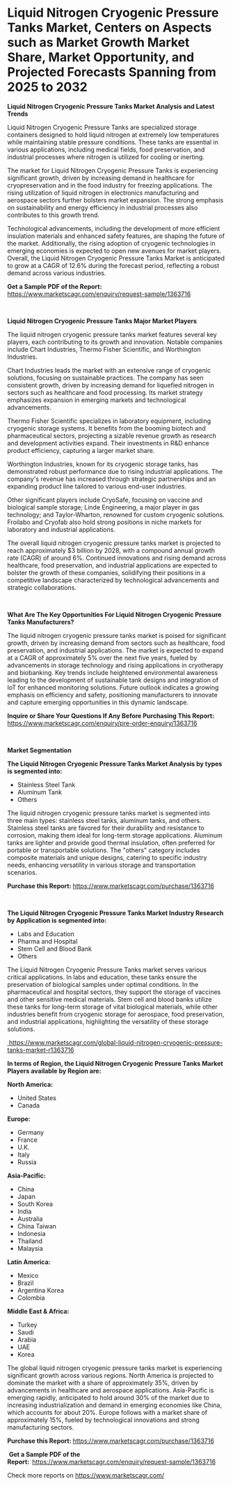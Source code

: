 <p><h1>Liquid Nitrogen Cryogenic Pressure Tanks Market, Centers on Aspects such as Market Growth Market Share, Market Opportunity, and Projected Forecasts Spanning from 2025 to 2032</h1></p><p><strong>Liquid Nitrogen Cryogenic Pressure Tanks Market Analysis and Latest Trends</strong></p>
<p><p>Liquid Nitrogen Cryogenic Pressure Tanks are specialized storage containers designed to hold liquid nitrogen at extremely low temperatures while maintaining stable pressure conditions. These tanks are essential in various applications, including medical fields, food preservation, and industrial processes where nitrogen is utilized for cooling or inerting. </p><p>The market for Liquid Nitrogen Cryogenic Pressure Tanks is experiencing significant growth, driven by increasing demand in healthcare for cryopreservation and in the food industry for freezing applications. The rising utilization of liquid nitrogen in electronics manufacturing and aerospace sectors further bolsters market expansion. The strong emphasis on sustainability and energy efficiency in industrial processes also contributes to this growth trend.</p><p>Technological advancements, including the development of more efficient insulation materials and enhanced safety features, are shaping the future of the market. Additionally, the rising adoption of cryogenic technologies in emerging economies is expected to open new avenues for market players. Overall, the Liquid Nitrogen Cryogenic Pressure Tanks Market is anticipated to grow at a CAGR of 12.6% during the forecast period, reflecting a robust demand across various industries.</p></p>
<p><strong>Get a Sample PDF of the Report:&nbsp;</strong> <a href="https://www.marketscagr.com/enquiry/request-sample/1363716?utm_campaign=3135&utm_medium=2&utm_source=Github&utm_content=ia&utm_term=12042025&utm_id=liquid-nitrogen-cryogenic-pressure-tanks">https://www.marketscagr.com/enquiry/request-sample/1363716</a></p>
<p>&nbsp;</p>
<p><strong>Liquid Nitrogen Cryogenic Pressure Tanks Major Market Players</strong></p>
<p><p>The liquid nitrogen cryogenic pressure tanks market features several key players, each contributing to its growth and innovation. Notable companies include Chart Industries, Thermo Fisher Scientific, and Worthington Industries.</p><p>Chart Industries leads the market with an extensive range of cryogenic solutions, focusing on sustainable practices. The company has seen consistent growth, driven by increasing demand for liquefied nitrogen in sectors such as healthcare and food processing. Its market strategy emphasizes expansion in emerging markets and technological advancements.</p><p>Thermo Fisher Scientific specializes in laboratory equipment, including cryogenic storage systems. It benefits from the booming biotech and pharmaceutical sectors, projecting a sizable revenue growth as research and development activities expand. Their investments in R&D enhance product efficiency, capturing a larger market share.</p><p>Worthington Industries, known for its cryogenic storage tanks, has demonstrated robust performance due to rising industrial applications. The company's revenue has increased through strategic partnerships and an expanding product line tailored to various end-user industries.</p><p>Other significant players include CryoSafe, focusing on vaccine and biological sample storage; Linde Engineering, a major player in gas technology; and Taylor-Wharton, renowned for custom cryogenic solutions. Froilabo and Cryofab also hold strong positions in niche markets for laboratory and industrial applications.</p><p>The overall liquid nitrogen cryogenic pressure tanks market is projected to reach approximately $3 billion by 2028, with a compound annual growth rate (CAGR) of around 6%. Continued innovations and rising demand across healthcare, food preservation, and industrial applications are expected to bolster the growth of these companies, solidifying their positions in a competitive landscape characterized by technological advancements and strategic collaborations.</p></p>
<p>&nbsp;</p>
<p><strong>What Are The Key Opportunities For Liquid Nitrogen Cryogenic Pressure Tanks Manufacturers?</strong></p>
<p><p>The liquid nitrogen cryogenic pressure tanks market is poised for significant growth, driven by increasing demand from sectors such as healthcare, food preservation, and industrial applications. The market is expected to expand at a CAGR of approximately 5% over the next five years, fueled by advancements in storage technology and rising applications in cryotherapy and biobanking. Key trends include heightened environmental awareness leading to the development of sustainable tank designs and integration of IoT for enhanced monitoring solutions. Future outlook indicates a growing emphasis on efficiency and safety, positioning manufacturers to innovate and capture emerging opportunities in this dynamic landscape.</p></p>
<p><strong>Inquire or Share Your Questions If Any Before Purchasing This Report:</strong> <a href="https://www.marketscagr.com/enquiry/pre-order-enquiry/1363716?utm_campaign=3135&utm_medium=2&utm_source=Github&utm_content=ia&utm_term=12042025&utm_id=liquid-nitrogen-cryogenic-pressure-tanks">https://www.marketscagr.com/enquiry/pre-order-enquiry/1363716</a></p>
<p>&nbsp;</p>
<p><strong>Market Segmentation</strong></p>
<p><strong>The Liquid Nitrogen Cryogenic Pressure Tanks Market Analysis by types is segmented into:</strong></p>
<p><ul><li>Stainless Steel Tank</li><li>Aluminum Tank</li><li>Others</li></ul></p>
<p><p>The liquid nitrogen cryogenic pressure tanks market is segmented into three main types: stainless steel tanks, aluminum tanks, and others. Stainless steel tanks are favored for their durability and resistance to corrosion, making them ideal for long-term storage applications. Aluminum tanks are lighter and provide good thermal insulation, often preferred for portable or transportable solutions. The "others" category includes composite materials and unique designs, catering to specific industry needs, enhancing versatility in various storage and transportation scenarios.</p></p>
<p><strong>Purchase this Report:&nbsp;</strong><a href="https://www.marketscagr.com/purchase/1363716?utm_campaign=3135&utm_medium=2&utm_source=Github&utm_content=ia&utm_term=12042025&utm_id=liquid-nitrogen-cryogenic-pressure-tanks">https://www.marketscagr.com/purchase/1363716</a></p>
<p>&nbsp;</p>
<p><strong>The Liquid Nitrogen Cryogenic Pressure Tanks Market Industry Research by Application is segmented into:</strong></p>
<p><ul><li>Labs and Education</li><li>Pharma and Hospital</li><li>Stem Cell and Blood Bank</li><li>Others</li></ul></p>
<p><p>The Liquid Nitrogen Cryogenic Pressure Tanks market serves various critical applications. In labs and education, these tanks ensure the preservation of biological samples under optimal conditions. In the pharmaceutical and hospital sectors, they support the storage of vaccines and other sensitive medical materials. Stem cell and blood banks utilize these tanks for long-term storage of vital biological materials, while other industries benefit from cryogenic storage for aerospace, food preservation, and industrial applications, highlighting the versatility of these storage solutions.</p></p>
<p><a href="https://www.marketscagr.com/global-liquid-nitrogen-cryogenic-pressure-tanks-market-r1363716?utm_campaign=3135&utm_medium=2&utm_source=Github&utm_content=ia&utm_term=12042025&utm_id=liquid-nitrogen-cryogenic-pressure-tanks">&nbsp;https://www.marketscagr.com/global-liquid-nitrogen-cryogenic-pressure-tanks-market-r1363716</a></p>
<p><strong>In terms of Region, the Liquid Nitrogen Cryogenic Pressure Tanks Market Players available by Region are:</strong></p>
<p>
    <p> <strong> North America: </strong>
        <ul>
            <li>United States</li>
            <li>Canada</li>
        </ul>
        </p> 
    <p> <strong> Europe: </strong>
        <ul>
            <li>Germany</li>
            <li>France</li>
            <li>U.K.</li>
            <li>Italy</li>
            <li>Russia</li>
        </ul>
        </p> 
    <p> <strong> Asia-Pacific: </strong>
        <ul>
            <li>China</li>
            <li>Japan</li>
            <li>South Korea</li>
            <li>India</li>
            <li>Australia</li>
            <li>China Taiwan</li>
            <li>Indonesia</li>
            <li>Thailand</li>
            <li>Malaysia</li>
        </ul>
        </p> 
    <p> <strong> Latin America: </strong>
        <ul>
            <li>Mexico</li>
            <li>Brazil</li>
            <li>Argentina Korea</li>
            <li>Colombia</li>
        </ul>
        </p> 
    <p> <strong> Middle East & Africa: </strong>
        <ul>
            <li>Turkey</li>
            <li>Saudi</li>
            <li>Arabia</li>
            <li>UAE</li>
            <li>Korea</li>
        </ul>
    </p>
    </p>
<p><p>The global liquid nitrogen cryogenic pressure tanks market is experiencing significant growth across various regions. North America is projected to dominate the market with a share of approximately 35%, driven by advancements in healthcare and aerospace applications. Asia-Pacific is emerging rapidly, anticipated to hold around 30% of the market due to increasing industrialization and demand in emerging economies like China, which accounts for about 20%. Europe follows with a market share of approximately 15%, fueled by technological innovations and strong manufacturing sectors.</p></p>
<p><strong>Purchase this Report: </strong><a href="https://www.marketscagr.com/purchase/1363716?utm_campaign=3135&utm_medium=2&utm_source=Github&utm_content=ia&utm_term=12042025&utm_id=liquid-nitrogen-cryogenic-pressure-tanks">https://www.marketscagr.com/purchase/1363716</a></p>
<p>&nbsp;<strong>Get a Sample PDF of the Report:&nbsp;&nbsp;</strong><a href="https://www.marketscagr.com/enquiry/request-sample/1363716?utm_campaign=3135&utm_medium=2&utm_source=Github&utm_content=ia&utm_term=12042025&utm_id=liquid-nitrogen-cryogenic-pressure-tanks">https://www.marketscagr.com/enquiry/request-sample/1363716</a></p>
<p><strong></strong></p>
<p>Check more reports on <a href="https://www.marketscagr.com/?utm_campaign=3135&utm_medium=2&utm_source=Github&utm_content=ia&utm_term=12042025&utm_id=liquid-nitrogen-cryogenic-pressure-tanks">https://www.marketscagr.com/</a></p>